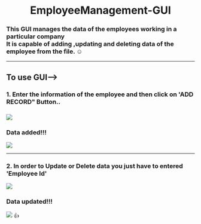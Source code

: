<h1 align="center">EmployeeManagement-GUI</h1>
<h3>This GUI manages the data of the employees working in a particular company <br> It is capable of adding ,updating and deleting data of the employee from the file. ☺</h3>
<hr>
<h2>To use GUI--></h2>
<h3>1. Enter the information of the employee and then click on 'ADD RECORD" Button..<h3>
<img src="https://user-images.githubusercontent.com/76841209/128611169-afd8bf11-bcf9-4331-9254-0cc8b6653bef.PNG">
<br>
<h3>Data added!!!</h3>
<img src="https://user-images.githubusercontent.com/76841209/128611206-edeb213a-983c-4ca3-88c9-a849d56e573d.PNG">
<hr>
<h3>2. In order to Update or Delete data you just have to entered 'Employee Id'</h3>
<img src="https://user-images.githubusercontent.com/76841209/128611262-0fd230cb-6ca5-41e7-95f2-4630a80ab436.PNG">
<br>
<h3>Data updated!!!</h3>
<img src="https://user-images.githubusercontent.com/76841209/128611475-98db59f9-742b-45e3-8ac7-a87eacbf1bf0.PNG">
👍
